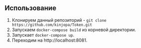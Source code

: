 ## Использование
1. Клонируем данный репозиторий - ```git clone https://github.com/kinjopa/Token.git```
2. Запускаем ```docker-compose build``` из корневой директории.
3. Запускает ```docker-compose up```.
4. Переходим на http://localhost:8081.
